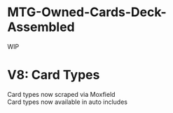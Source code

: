 # MTG-Owned-Cards-Deck-Assembled
WIP

# V8: Card Types  
Card types now scraped via Moxfield  
Card types now available in auto includes  

#
